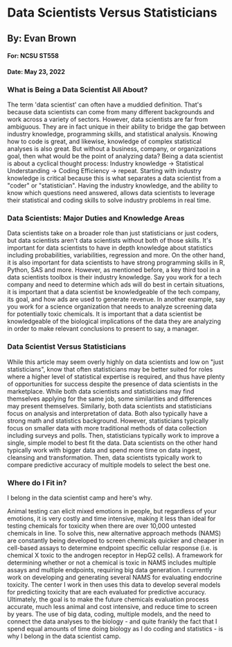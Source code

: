 # Data Scientists Versus Statisticians
## By: Evan Brown
#### For: NCSU ST558
#### Date: May 23, 2022



### What is Being a Data Scientist All About?

The term 'data scientist' can often have a muddied definition. That's because data scientists can come from many different backgrounds and work across a variety of sectors. However, data scientists are far from ambiguous. They are in fact unique in their ability to bridge the gap between industry knowledge, programming skills, and statistical analysis. Knowing how to code is great, and likewise, knowledge of complex statistical analyses is also great. But without a business, company, or organizations goal, then what would be the point of analyzing data? Being a data scientist is about a cyclical thought process: Industry knowledge -> Statistical Understanding -> Coding Efficiency -> repeat. Starting with industry knowledge is critical because this is what separates a data scientist from a "coder" or "statistician". Having the industry knowledge, and the ability to know which questions need answered, allows data scientists to leverage their statistical and coding skills to solve industry problems in real time.

### Data Scientists: Major Duties and Knowledge Areas

Data scientists take on a broader role than just statisticians or just coders, but data scientists aren't data scientists without both of those skills. It's important for data scientists to have in depth knowledge about statistics including probabilities, variabilities, regression and more. On the other hand, it is also important for data scientists to have strong programming skills in R, Python, SAS and more. However, as mentioned before, a key third tool in a data scientists toolbox is their industry knowledge. Say you work for a tech company and need to determine which ads will do best in certain situations, it is important that a data scientist be knowledgeable of the tech company, its goal, and how ads are used to generate revenue. In another example, say you work for a science organization that needs to analyze screening data for potentially toxic chemicals. It is important that a data scientist be knowledgeable of the biological implications of the data they are analyzing in order to make relevant conclusions to present to say, a manager.

### Data Scientist Versus Statisticians

While this article may seem overly highly on data scientists and low on "just statisticians", know that often statisticians may be better suited for roles where a higher level of statistical expertise is required, and thus have plenty of opportunities for success despite the presence of data scientists in the marketplace. While both data scientists and statisticians may find themselves applying for the same job, some similarities and differences may present themselves. Similarly, both data scientists and statisticians focus on analysis and interpretation of data. Both also typically have a strong math and statistics background. However, statisticians typically focus on smaller data with more traditional methods of data collection including surveys and polls. Then, statisticians typically work to improve a single, simple model to best fit the data. Data scientists on the other hand typically work with bigger data and spend more time on data ingest, cleansing and transformation. Then, data scientists typically work to compare predictive accuracy of multiple models to select the best one.

### Where do I Fit in?

I belong in the data scientist camp and here's why.

Animal testing can elicit mixed emotions in people, but regardless of your emotions, it is very costly and time intensive, making it less than ideal for testing chemicals for toxicity when there are over 10,000 untested chemicals in line. To solve this, new alternative approach methods (NAMS) are constantly being developed to screen chemicals quicker and cheaper in cell-based assays to determine endpoint specific cellular response (i.e. is chemical X toxic to the androgen receptor in HepG2 cells). A framework for determining whether or not a chemical is toxic in NAMS includes multiple assays and multiple endpoints, requiring big data generation. I currently work on developing and generating several NAMS for evaluating endocrine toxicity. The center I work in then uses this data to develop several models for predicting toxicity that are each evaluated for predictive accuracy. Ultimately, the goal is to make the future chemicals evaluation process accurate, much less animal and cost intensive, and reduce time to screen by years. The use of big data, coding, multiple models, and the need to connect the data analyses to the biology - and quite frankly the fact that I spend equal amounts of time doing biology as I do coding and statistics - is why I belong in the data scientist camp.

